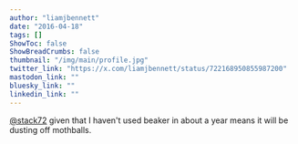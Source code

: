 ```yaml
---
author: "liamjbennett"
date: "2016-04-18"
tags: []
ShowToc: false
ShowBreadCrumbs: false
thumbnail: "/img/main/profile.jpg"
twitter_link: "https://x.com/liamjbennett/status/722168950855987200"
mastodon_link: ""
bluesky_link: ""
linkedin_link: ""
---
```


[@stack72](https://x.com/stack72) given that I haven't used beaker in about a year means it will be dusting off mothballs.

